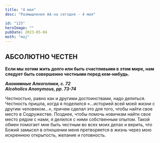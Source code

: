 ```yaml
---
title: "4 мая"
desc: "Размышления АА на сегодня - 4 мая"

id: "125"
heroImage: ""
pubDate: 2023-05-04
moth: "maj"
---
```


## АБСОЛЮТНО ЧЕСТЕН

**Если мы хотим жить долго или быть счастливыми в этом мире, нам следует быть
совершенно честными перед кем-нибудь.**

**_Анонимные Алкоголики, с. 72  
Alcoholics Anonymous, pp. 73-74_**

Честностью, равно как и другими достоинствами, надо делиться. Честность
пришла, когда я поделился «…историей всей моей жизни с другим человеком…»,
причем сделал это для того, чтобы найти свое место в Содружестве. Позднее,
чтобы помочь новичкам найти свое место рядом с нами, я делился с ними
собственным опытом. Такой обмен помогает мне быть честным во всех моих делах и
верить, что Божий замысел в отношении меня претворяется в жизнь через мою
искреннюю открытость, желание и готовность.
